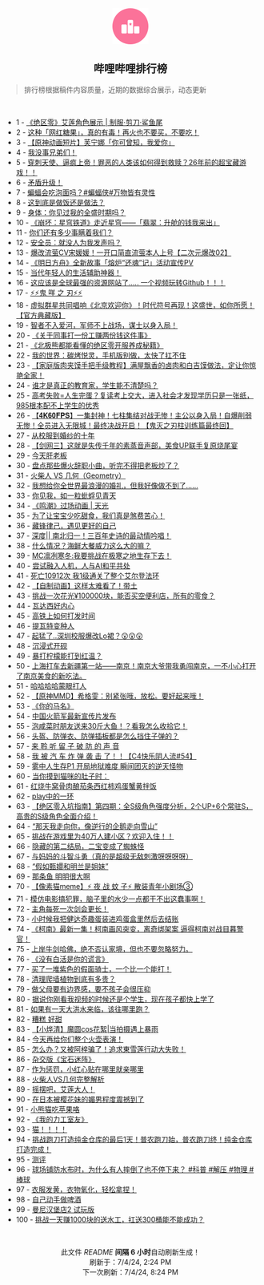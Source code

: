 <div align="center">
    <img src="./assets/icon_rank.png" alt="logo" />
    <h2>哔哩哔哩排行榜</h>
</div>

> 排行榜根据稿件内容质量，近期的数据综合展示，动态更新

<br />

<ul><li><span>1 - <a href=https://www.bilibili.com/BV1p1421C7RR>《绝区零》艾莲角色展示 | 制服·剪刀·鲨鱼尾</a></span></li><li><span>2 - <a href=https://www.bilibili.com/BV14w4m1a79e>这种「网红糖果」，真的有毒！再火也不要买，不要吃！</a></span></li><li><span>3 - <a href=https://www.bilibili.com/BV1C1421C71P>【原神动画短片】芙宁娜「你可曾知，我爱你」</a></span></li><li><span>4 - <a href=https://www.bilibili.com/BV1Bi421Y7Ub>我没事兄弟们！</a></span></li><li><span>5 - <a href=https://www.bilibili.com/BV1JZ421T7kK>穿刺天使、逼疯上帝！罪恶的人类该如何得到救赎？26年前的超宝藏游戏！！</a></span></li><li><span>6 - <a href=https://www.bilibili.com/BV1Kz421B7vS>矛盾升级！</a></span></li><li><span>7 - <a href=https://www.bilibili.com/BV1Js421M7Wn>蝙蝠会吃泡面吗？#蝙蝠侠#万物皆有灵性</a></span></li><li><span>8 - <a href=https://www.bilibili.com/BV1gi421v74j>这到底是做饭还是做法？</a></span></li><li><span>9 - <a href=https://www.bilibili.com/BV1hf421B7mi>身体：你见过我的全盛时期吗？</a></span></li><li><span>10 - <a href=https://www.bilibili.com/BV1nT421k75K>《崩坏：星穹铁道》走近星穹——「翡翠：升舱的钱我来出」</a></span></li><li><span>11 - <a href=https://www.bilibili.com/BV136421f7gM>你们还有多少事瞒着我们？</a></span></li><li><span>12 - <a href=https://www.bilibili.com/BV18S411c7qZ>安全员：就没人为我发声吗？</a></span></li><li><span>13 - <a href=https://www.bilibili.com/BV14f421Q77B>爆改流萤CV宋媛媛！一开口简直流萤本人上号【二次元爆改02】</a></span></li><li><span>14 - <a href=https://www.bilibili.com/BV1uZ421u78E>《明日方舟》全新故事「熔炉“还魂”记」活动宣传PV</a></span></li><li><span>15 - <a href=https://www.bilibili.com/BV1ui421v7ge>当代年轻人的生活辅助神器！</a></span></li><li><span>16 - <a href=https://www.bilibili.com/BV1Ys421T7x8>这应该是全球最强的资源网站了..... 一个视频玩转Github！！！</a></span></li><li><span>17 - <a href=https://www.bilibili.com/BV1Ys421T72u>⚡️⚡️鬼 咩 之 刃⚡️⚡️</a></span></li><li><span>18 - <a href=https://www.bilibili.com/BV1Sm42137HV>虚拟群星共同唱响《北京欢迎你》！时代符号再现！这盛世，如你所愿！【官方典藏版】</a></span></li><li><span>19 - <a href=https://www.bilibili.com/BV1Xb421H7QQ>智者不入爱河，军师不上战场，谋士以身入局！</a></span></li><li><span>20 - <a href=https://www.bilibili.com/BV19x4y1x7th>《关于同事打一份工赚两份钱这件事》</a></span></li><li><span>21 - <a href=https://www.bilibili.com/BV1sJ4m1u7Gi>《北极熊都能看懂的绝区零开服养成秘籍》</a></span></li><li><span>22 - <a href=https://www.bilibili.com/BV1PM4m127wv>我的世界：碳烤悦灵，手机版别做，太快了扛不住</a></span></li><li><span>23 - <a href=https://www.bilibili.com/BV1wS421o78N>【家庭版肉夹馍手把手级教程】满屋飘香的卤肉和白吉馍做法，定让你惊艳全家！</a></span></li><li><span>24 - <a href=https://www.bilibili.com/BV1sf421B7Tz>谁才是真正的教育家，学生能不清楚吗？</a></span></li><li><span>25 - <a href=https://www.bilibili.com/BV1Gf421z7Px>高考失败=人生完蛋？复读考上交大，进入社会才发现学历只是一张纸，985根本配不上学生的优秀</a></span></li><li><span>26 - <a href=https://www.bilibili.com/BV1h1421r7yZ>【𝟒𝐊𝟔𝟎𝐅𝐏𝐒】一集封神！七柱集结对战无惨！主公以身入局！自爆削弱无惨！全员进入无限城！最终决战开启！【鬼灭之刃柱训练篇最终回】</a></span></li><li><span>27 - <a href=https://www.bilibili.com/BV1Z1421r7yw>从校服到婚纱的十年</a></span></li><li><span>28 - <a href=https://www.bilibili.com/BV16m421V7Zh>【剑网三】这就是失传千年的素蒸音声部，美食UP联手复原烧尾宴</a></span></li><li><span>29 - <a href=https://www.bilibili.com/BV1rz421B7k4>今天肝老板</a></span></li><li><span>30 - <a href=https://www.bilibili.com/BV1f4421S7VS>盘点那些爆火辞职小曲，听完不得把老板炒了？</a></span></li><li><span>31 - <a href=https://www.bilibili.com/BV1hs421T7g8>火柴人 VS 几何（Geometry）</a></span></li><li><span>32 - <a href=https://www.bilibili.com/BV1sJ4m1M7B6>我想给你全世界最浪漫的婚礼，但我好像做不到了......</a></span></li><li><span>33 - <a href=https://www.bilibili.com/BV1NW421d7A4>你见我，如一粒蚍蜉见青天</a></span></li><li><span>34 - <a href=https://www.bilibili.com/BV1eM4m1m7zs>《鸣潮》过场动画 | 天光</a></span></li><li><span>35 - <a href=https://www.bilibili.com/BV1c1421875c>为了让宝宝少吃甜食，我们真是煞费苦心！</a></span></li><li><span>36 - <a href=https://www.bilibili.com/BV1sS411A7xz>藏锋律己，遇见更好的自己</a></span></li><li><span>37 - <a href=https://www.bilibili.com/BV1fw4m1Y7VD>深度|| 南北归一！三百年史诗的最动情吟唱！</a></span></li><li><span>38 - <a href=https://www.bilibili.com/BV1Q1421C7jT>什么情况？海鲜大餐威力这么大的嘛？</a></span></li><li><span>39 - <a href=https://www.bilibili.com/BV1iy411z7zM>MC凛冽寒冬:我要挑战在极寒之地生存下去！</a></span></li><li><span>40 - <a href=https://www.bilibili.com/BV19y411q7tg>尝试融入人机，人与AI和平共处</a></span></li><li><span>41 - <a href=https://www.bilibili.com/BV15b421n7AX>死亡10912次 我1级通关了整个艾尔登法环</a></span></li><li><span>42 - <a href=https://www.bilibili.com/BV11f421Q7ed>【自制动画】这样太难看了！带土</a></span></li><li><span>43 - <a href=https://www.bilibili.com/BV11i421a7wD>挑战一次花光¥100000块，能否买空便利店，所有的零食？</a></span></li><li><span>44 - <a href=https://www.bilibili.com/BV1dw4m1Y7cT>瓦达西好内心</a></span></li><li><span>45 - <a href=https://www.bilibili.com/BV1ST421r73b>高铁上如何打发时间</a></span></li><li><span>46 - <a href=https://www.bilibili.com/BV1LT421a7jt>提瓦特变种人</a></span></li><li><span>47 - <a href=https://www.bilibili.com/BV1Km42157Zg>起猛了..深圳校服爆改Lo裙？😲😲😲</a></span></li><li><span>48 - <a href=https://www.bilibili.com/BV1Vm42157yH>沉浸式开砚</a></span></li><li><span>49 - <a href=https://www.bilibili.com/BV19Z421M7QJ>暴打柠檬能打到红温？</a></span></li><li><span>50 - <a href=https://www.bilibili.com/BV1kx4y1x7cU>上海打车去新疆第一站——南京！南京大爷带我勇闯南京，一不小心打开了南京美食的新吃法。</a></span></li><li><span>51 - <a href=https://www.bilibili.com/BV1ES411A7JP>哈哈哈哈蒙眼打人</a></span></li><li><span>52 - <a href=https://www.bilibili.com/BV1D1421r7M9>【原神MMD】希格雯：别紧张哦，放松。要好起来哦！</a></span></li><li><span>53 - <a href=https://www.bilibili.com/BV1Bb421H7gv>《你的马名》</a></span></li><li><span>54 - <a href=https://www.bilibili.com/BV1vr421F7bn>中国火箭军最新宣传片发布</a></span></li><li><span>55 - <a href=https://www.bilibili.com/BV1Yy411q7cp>泡咸菜时朋友送来30斤大鱼！？看我怎么收拾它！</a></span></li><li><span>56 - <a href=https://www.bilibili.com/BV1ox4y147wQ>头盔、防弹衣、防弹插板都是怎么挡住子弹的？</a></span></li><li><span>57 - <a href=https://www.bilibili.com/BV1n4421D7ar>来 聆 听 留 子 破 防 的 声 音</a></span></li><li><span>58 - <a href=https://www.bilibili.com/BV1Yz421z7Bb>我 被 汽 车 炸 弹 袭 击 了！！【C4快乐阴人流#54】</a></span></li><li><span>59 - <a href=https://www.bilibili.com/BV1Rw4m1e7Fg>雾中人生存P1 开局地狱难度 瞬间团灭的逆天怪物</a></span></li><li><span>60 - <a href=https://www.bilibili.com/BV1bS411A7Z8>当你摸到猫咪的肚子时：</a></span></li><li><span>61 - <a href=https://www.bilibili.com/BV1nW421d7xV>红烧牛窝骨肉酿茄条西红柿鸡蛋蟹黄拌饭</a></span></li><li><span>62 - <a href=https://www.bilibili.com/BV144421D7HV>play中的一环</a></span></li><li><span>63 - <a href=https://www.bilibili.com/BV1Rz421q7cE>【绝区零入坑指南】第四期：全S级角色强度分析，2个UP+6个常驻S，高贵的S级角色全面介绍！</a></span></li><li><span>64 - <a href=https://www.bilibili.com/BV1us421M73k>“那天我走向你，像逆行的企鹅走向雪山”</a></span></li><li><span>65 - <a href=https://www.bilibili.com/BV1ET421Y7pJ>挑战在游戏里为40万人建小区？欢迎入住！！</a></span></li><li><span>66 - <a href=https://www.bilibili.com/BV1yz421B7N5>隐藏的第二结局，二宝变成了蜘蛛怪</a></span></li><li><span>67 - <a href=https://www.bilibili.com/BV13Z421T7Av>与妈妈的斗智斗勇（真的是超级无敌刺激呀呀呀呀）</a></span></li><li><span>68 - <a href=https://www.bilibili.com/BV1Qw4m1Y7V9>“假如甄嬛和明兰是姐妹”</a></span></li><li><span>69 - <a href=https://www.bilibili.com/BV1uM4m1U7rg>那条鱼 明明很大啊</a></span></li><li><span>70 - <a href=https://www.bilibili.com/BV1rf421Q73J>【像素猫meme】⚡ 夜 战 蚊 子⚡ 散装青年小剧场③</a></span></li><li><span>71 - <a href=https://www.bilibili.com/BV1pz421z77A>模仿电影搞犯罪，脑子里的水少一点都干不出这蠢事啊！</a></span></li><li><span>72 - <a href=https://www.bilibili.com/BV1xb421n7c8>主角每死一次剑会更长！</a></span></li><li><span>73 - <a href=https://www.bilibili.com/BV1js421M7ZW>小时候我把健达奇趣蛋装进鸡蛋盒里然后去结账</a></span></li><li><span>74 - <a href=https://www.bilibili.com/BV11b421H71K>《柯南》最新一集！柯南画风突变，离奇绑架案 逼得柯南对战目暮警官！</a></span></li><li><span>75 - <a href=https://www.bilibili.com/BV11J4m1u7GZ>上岸牛剑哈佛，绝不否认家境，但也不要忽略努力。</a></span></li><li><span>76 - <a href=https://www.bilibili.com/BV12i421a7WQ>《没有白活是你的谎言》</a></span></li><li><span>77 - <a href=https://www.bilibili.com/BV1pf421B7hL>买了一堆紫色的假面骑士，一个比一个能打！</a></span></li><li><span>78 - <a href=https://www.bilibili.com/BV1PS421R7a9>清理爬墙植物到底有多贵？</a></span></li><li><span>79 - <a href=https://www.bilibili.com/BV1RS421d7tp>做父母要有边界感，要不孩子会很压抑</a></span></li><li><span>80 - <a href=https://www.bilibili.com/BV1Bx4y147M3>据说你刚看我视频的时候还是个学生，现在孩子都快上学了</a></span></li><li><span>81 - <a href=https://www.bilibili.com/BV1e4421U7ee>如果有一天大洪水来临，该往哪里跑？</a></span></li><li><span>82 - <a href=https://www.bilibili.com/BV1WS411A7e6>糟糕 好甜</a></span></li><li><span>83 - <a href=https://www.bilibili.com/BV11M4m127TW>【小烨清】魔圆cos花絮|当拍摄遇上暴雨</a></span></li><li><span>84 - <a href=https://www.bilibili.com/BV1mi421e7UF>今天再给你们整个火壶表演！</a></span></li><li><span>85 - <a href=https://www.bilibili.com/BV1vs421T7Yv>怎么办？又被阿梓骗了！追求東雪莲行动大失败！</a></span></li><li><span>86 - <a href=https://www.bilibili.com/BV14E421P7f4>杂交版《宝石迷阵》</a></span></li><li><span>87 - <a href=https://www.bilibili.com/BV1pi421Y7xo>作为惩罚，小红心贴在哪里就亲哪里</a></span></li><li><span>88 - <a href=https://www.bilibili.com/BV1Uw4m1Y7N3>火柴人VS几何完整解析</a></span></li><li><span>89 - <a href=https://www.bilibili.com/BV1af421z74C>摇摆吧，艾莲大人！</a></span></li><li><span>90 - <a href=https://www.bilibili.com/BV1Hw4m1e7G2>在日本被樱花妹的媚男程度震撼到了</a></span></li><li><span>91 - <a href=https://www.bilibili.com/BV161421r7w1>小熊猫吃苹果咯</a></span></li><li><span>92 - <a href=https://www.bilibili.com/BV1Bn4y1X7BM>《我的力工室友》</a></span></li><li><span>93 - <a href=https://www.bilibili.com/BV1Kw4m1e7FW>猫！！！！</a></span></li><li><span>94 - <a href=https://www.bilibili.com/BV1Qr421F7Fk>挑战跑刀打造纯金仓库的最后1天！普农跑刀始，普农跑刀终！纯金仓库打造完成！</a></span></li><li><span>95 - <a href=https://www.bilibili.com/BV134421D7Zf>测评</a></span></li><li><span>96 - <a href=https://www.bilibili.com/BV1Jw4m1Y7n9>球场铺防水布时，为什么有人摔倒了也不停下来？ #科普 #解压 #物理 #棒球</a></span></li><li><span>97 - <a href=https://www.bilibili.com/BV1t13ieMEUG>衣服发黄，衣物氧化，轻松拿捏！</a></span></li><li><span>98 - <a href=https://www.bilibili.com/BV1fm421V7rX>自己动手做啤酒</a></span></li><li><span>99 - <a href=https://www.bilibili.com/BV1NE421N7eg>曼尼汉堡店2 试玩版</a></span></li><li><span>100 - <a href=https://www.bilibili.com/BV1wZ421T7Jp>挑战一天赚1000块的送水工，扛送300桶能不能成功？</a></span></li></ul>

<br />

<p align=center>此文件 <i>README</i> <b>间隔 6 小时</b>自动刷新生成！<br>刷新于：7/4/24, 2:24 PM<br>下一次刷新：7/4/24, 8:24 PM</p>